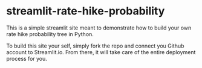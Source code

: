 # streamlit-rate-hike-probability
 
This is a simple streamlit site meant to demonstrate how to build your own rate hike probability tree in Python.

To build this site your self, simply fork the repo and connect you Github account to Streamlit.io. From there, it will take care of the entire deployment process for you.
